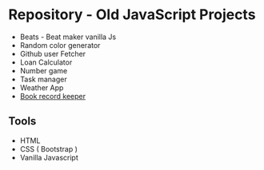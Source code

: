 # Repository - Old JavaScript Projects

- Beats - Beat maker vanilla Js
- Random color generator 
- Github user Fetcher
- Loan Calculator
- Number game
- Task manager
- Weather App
- [Book record keeper](https://github.com/SushiJ/simple_book_record)

## Tools
- HTML 
- CSS ( Bootstrap )
- Vanilla Javascript
